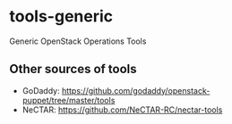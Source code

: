 tools-generic
=============

Generic OpenStack Operations Tools


Other sources of tools
----------------------

* GoDaddy: https://github.com/godaddy/openstack-puppet/tree/master/tools
* NeCTAR: https://github.com/NeCTAR-RC/nectar-tools
